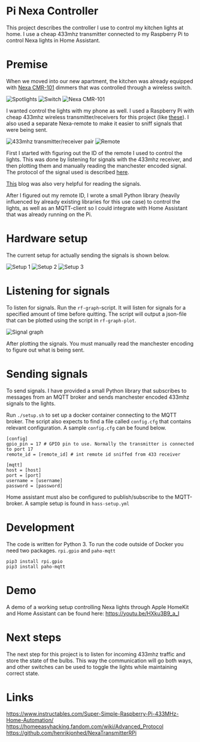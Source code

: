 # Pi Nexa Controller

This project describes the controller I use to control my kitchen lights at home. I use a cheap 433mhz transmitter connected to my Raspberry Pi to control Nexa lights in Home Assistant.

# Premise

When we moved into our new apartment, the kitchen was already equipped with [Nexa CMR-101](https://nexa.se/smarta-hem/systemnexa/inbyggnadsmottagare/cmr101) dimmers that was controlled through a wireless switch.

![Spotlights](img/2A426A86-AEE4-4DE2-924B-32BADE76DAA7_1_105_c.jpeg?raw=true)
![Switch](img/BDBABC94-2E53-4278-87CE-03906C39860B_1_105_c.jpeg?raw=true)
![Nexa CMR-101](https://www.jula.no/globalassets/catalog/productimages/001577.jpg?width=458&height=458&scale=both&bgcolor=white)

I wanted control the lights with my phone as well. I used a Raspberry Pi with cheap 433mhz wireless transmitter/receivers for this project (like [these](https://www.digitalimpuls.no/tzt-teng/148082/433mhz-rf-transmitter-and-receiver-kit-for-arduino--raspberry-pi--dev-kort)). I also used a separate Nexa-remote to make it easier to sniff signals that were being sent.

![433mhz transmitter/receiver pair](https://www.digitalimpuls.no/Media/Cache/Images/1/0/WEB_Image_433Mhz_RF_transmitter_and_receiver_kit_f_148082-179766127_plid_192100.Png)
![Remote](img/A10E0966-88CE-42EC-8117-F135B95087C6_1_105_c.jpeg)

First I started with figuring out the ID of the remote I used to control the lights. This was done by listening for signals with the 433mhz receiver, and then plotting them and manually reading the manchester encoded signal. The protocol of the signal used is described [here](https://homeeasyhacking.fandom.com/wiki/Advanced_Protocol).

[This](https://www.instructables.com/Super-Simple-Raspberry-Pi-433MHz-Home-Automation/) blog was also very helpful for reading the signals.

After I figured out my remote ID, I wrote a small Python library (heavily influenced by already existing libraries for this use case) to control the lights, as well as an MQTT-client so I could integrate with Home Assistant that was already running on the Pi.

# Hardware setup

The current setup for actually sending the signals is shown below.

![Setup 1](https://tutorials-raspberrypi.de/wp-content/uploads/2016/04/raspberry-pi-funksteckdosen_Steckplatine.png)
![Setup 2](img/EFE1BF4D-2E26-471C-8DA0-FB113629935B_1_102_a.jpeg?raw=true)
![Setup 3](img/CA31800A-49D9-4EB8-815B-478AD963F38B_1_105_c.jpeg?raw=true)

# Listening for signals

To listen for signals. Run the `rf-graph`-script. It will listen for signals for a specified amount of time before quitting. The script will output a json-file that can be plotted using the script in `rf-graph-plot`.

![Signal graph](img/Signals.png)

After plotting the signals. You must manually read the manchester encoding to figure out what is being sent.

# Sending signals

To send signals. I have provided a small Python library that subscribes to messages from an MQTT broker and sends manchester encoded 433mhz signals to the lights.

Run `./setup.sh` to set up a docker container connecting to the MQTT broker. The script also expects
to find a file called `config.cfg` that contains relevant configuration. A sample `config.cfg` can be found below.

```
[config]
gpio_pin = 17 # GPIO pin to use. Normally the transmitter is connected to port 17
remote_id = [remote_id] # int remote id sniffed from 433 receiver

[mqtt]
host = [host]
port = [port]
username = [username]
password = [password]
```

Home assistant must also be configured to publish/subscribe to the MQTT-broker. A sample setup is found
in `hass-setup.yml`

# Development

The code is written for Python 3. To run the code outside of Docker you need two packages. `rpi.gpio` and `paho-mqtt`

```
pip3 install rpi.gpio
pip3 install paho-mqtt
```

# Demo

A demo of a working setup controlling Nexa lights through Apple HomeKit and Home Assistant can be found here: https://youtu.be/HXku3B9_a_I

# Next steps

The next step for this project is to listen for incoming 433mhz traffic and store the state of the bulbs. This way the communication will go both ways, and other switches can be used to toggle the lights while maintaining correct state.

# Links

https://www.instructables.com/Super-Simple-Raspberry-Pi-433MHz-Home-Automation/
https://homeeasyhacking.fandom.com/wiki/Advanced_Protocol
https://github.com/henrikjonhed/NexaTransmitterRPi
